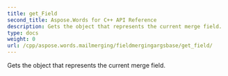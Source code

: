 ```yaml
---
title: get_Field
second_title: Aspose.Words for C++ API Reference
description: Gets the object that represents the current merge field. 
type: docs
weight: 0
url: /cpp/aspose.words.mailmerging/fieldmergingargsbase/get_field/
---
```


Gets the object that represents the current merge field. 

